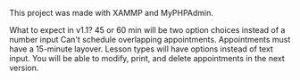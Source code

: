 This project was made with XAMMP and MyPHPAdmin.

What to expect in v1.1?
45 or 60 min will be two option choices instead of a number input
Can't schedule overlapping appointments. 
Appointments must have a 15-minute layover.
Lesson types will have options instead of text input.
You will be able to modify, print, and delete appointments in the next version.
